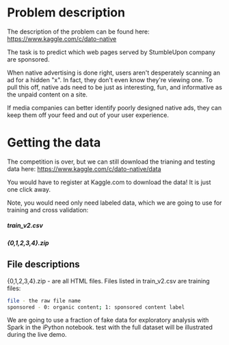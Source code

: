 # Problem description

The description of the problem can be found here: https://www.kaggle.com/c/dato-native

The task is to predict which web pages served by StumbleUpon company are sponsored.

When native advertising is done right, users aren't desperately scanning an ad for a hidden "x". In fact, they don't even know they're viewing one. To pull this off, native ads need to be just as interesting, fun, and informative as the unpaid content on a site.

If media companies can better identify poorly designed native ads, they can keep them off your feed and out of your user experience. 


# Getting the data

The competition is over, but we can still download the trianing and testing data here: https://www.kaggle.com/c/dato-native/data

You would have to register at Kaggle.com to download the data! It is just one click away.

Note, you would need only need labeled data, which we are going to use for training and cross validation:

##### train\_v2.csv
##### {0,1,2,3,4}.zip

## File descriptions

{0,1,2,3,4}.zip - are all HTML files. 
Files listed in train\_v2.csv are training files:

```bash
file - the raw file name
sponsored - 0: organic content; 1: sponsored content label
```


We are going to use a fraction of fake data for exploratory analysis with Spark in the iPython notebook. test with the full dataset will be illustrated during the live demo.
